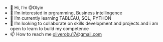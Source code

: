 - 👋 Hi, I’m @Olyin
- 👀 I’m interested in prgramming, Business intellingence
- 🌱 I’m currently learning TABLEAU, SQL, PYTHON
- 💞️ I’m looking to collaborate on skills development and projects and i am open to learn to build my competence
- 📫 How to reach me oliverobu17@gmail.com

<!---
Olyin/Olyin is a ✨ special ✨ repository because its `README.md` (this file) appears on your GitHub profile.
You can click the Preview link to take a look at your changes.
--->
